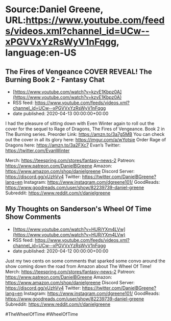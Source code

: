 # Source:Daniel Greene, URL:https://www.youtube.com/feeds/videos.xml?channel_id=UCw--xPGVVxYzRsWyV1nFqgg, language:en-US

## The Fires of Vengeance COVER REVEAL! The Burning Book 2 - Fantasy Chat
 - [https://www.youtube.com/watch?v=kzvE1Kbpz0A](https://www.youtube.com/watch?v=kzvE1Kbpz0A)
 - RSS feed: https://www.youtube.com/feeds/videos.xml?channel_id=UCw--xPGVVxYzRsWyV1nFqgg
 - date published: 2020-04-13 00:00:00+00:00

I had the pleasure of sitting down with Even Winter again to roll out the cover for the sequel to Rage of Dragons, The Fires of Vengeance. Book 2 in The Burning series.
Preorder Link: https://amzn.to/3a7g5MB
You can check out the cover in all its glory here: https://imgur.com/a/wYotsie
Order Rage of Dragons here: https://amzn.to/3a2FXc7
Evan’s Twitter: https://twitter.com/EvanWinter

Merch: https://teespring.com/stores/fantasy-news-2
Patreon: https://www.patreon.com/DanielBGreene
Amazon: https://www.amazon.com/shop/danielgreene
Discord Server: https://discord.gg/xUzhVv4
Twitter: https://twitter.com/DanielBGreene?lang=en
Instagram: https://www.instagram.com/dgreene101/
GoodReads: https://www.goodreads.com/user/show/82239739-daniel-greene
Subreddit: https://www.reddit.com/r/danielgreene

## My Thoughts on Sanderson's Wheel Of Time Show Comments
 - [https://www.youtube.com/watch?v=HURiYXm4LVw](https://www.youtube.com/watch?v=HURiYXm4LVw)
 - RSS feed: https://www.youtube.com/feeds/videos.xml?channel_id=UCw--xPGVVxYzRsWyV1nFqgg
 - date published: 2020-04-12 00:00:00+00:00

Just my two cents on some comments that sparked some convo around the show coming down the road from Amazon about The Wheel Of Time! 
Merch: https://teespring.com/stores/fantasy-news-2
Patreon: https://www.patreon.com/DanielBGreene
Amazon: https://www.amazon.com/shop/danielgreene
Discord Server: https://discord.gg/xUzhVv4
Twitter: https://twitter.com/DanielBGreene?lang=en
Instagram: https://www.instagram.com/dgreene101/
GoodReads: https://www.goodreads.com/user/show/82239739-daniel-greene
Subreddit: https://www.reddit.com/r/danielgreene

#TheWheelOfTime #WheelOfTime

